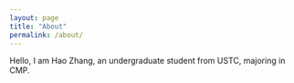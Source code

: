 ```yaml
---
layout: page
title: "About"
permalink: /about/
---
```


Hello, I am Hao Zhang, an undergraduate student from USTC, majoring in CMP.

